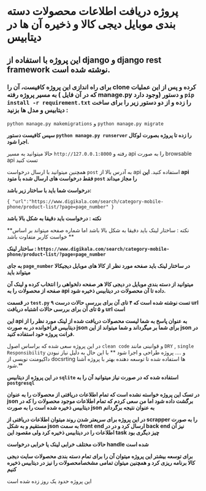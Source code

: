 # پروژه دریافت اطلاعات محصولات دسته بندی موبایل دیجی کالا و ذخیره آن ها در دیتابیس

## این پروژه با استفاده از django و django rest framework نوشته شده است.

### برای راه اندازی این پروژه کافیست، آن را clone کرده و پس از این عملیات  به مسیر پروژه رفته ( که در آن فایل manage.py وجود دارد) و دستور ‍‍`pip install -r requirement.txt` را زده و از دو دستور زیر را برای ساخت دیتابیس و مدل ها بزنید :
`python manage.py makemigrations` و `python manage.py migrate`

**سپس کافیست دستور `python manage.py runserver` را زده تا پروژه بصورت لوکال اجرا شود.**

حالا میتوانید به مسیر `http://127.0.0.1:8000` رفته و api را به صورت browsable api  تست کنید

همچنین میتوانید با ارسال درخواست `post` به آدرس بالا از api استفاده کنید.
**این api فقط درخواست های ارسال شده با متود `post` را مجاز میداند**

**درخواست شما باید با ساختار زیر باشد:**


`{
"url":"https://www.digikala.com/search/category-mobile-phone/product-list/?page=page_number"
}`

**نکته : درخواست باید دقیقا به شکل بالا باشد**

**نکته : ساختار لینک باید دقیقا به شکل بالا باشد اما شماره صفحه میتواند بر اساس خواست کاربر متفاوت باشد **

**ساختار لینک : `https://www.digikala.com/search/category-mobile-phone/product-list/?page=page_number`**

**به جای `page_number` در ساختار لینک باید صفحه مورد نظر از کالا های موبایل دیجیکالا میتواند باید**

**میتوانید از دسته بندی موبایل در دیجی کالا هر صفحه دلخواهی را انتخاب کرده و لینک آن صفحه از محصولات را به api داده تا آن محصولات در دیتابیس ذخیره شود.**

**در قسمت `test.py` ۹ تست نوشته شده است که ۴ تای آن برای بررسی حالات درست url و ۵ تای آن برای بررسی حالات اشتباه دریافت url است**

**این api به عنوان پاسخ به شما لیست محصولات دریافت شده از لینک مورد نظر را از دیتابیس فراخوانده در به صورت json برای شما بر میگرداند و شما میتواند از این json در فرانت پروژه خود استفاده کنید.**

در این پروژه سعی شده که براساس اصول `clean code` و قوانینی مانند `DRY` , `single Responsibility` و .... پروژه طراحی و اجرا شود 
** با این حال به دلیل نیاز نبودن داکیومنت نویسی از docsrting ها استفاده شده تا توسعه دهنده بهتر با پروژه آشنا شود.**

**در این پروژه از دیتابیس `sqlite` استفاده شده که در صورت نیاز میتوانید آن را به `postgresql`**

**در تسک این پروژه خواسته نشده است که تمام اطلاعات دریافتی از محصولات را به عنوان json برگشت داده شود اما من سعی کردم که تمام اطلاعات موجود محصولات را که در دیتابیس ذخیره شده است را به صورت json به عنوان نتیجه برگردانم**

**در این پروژه برای سریعتر شدن روند میتوان اطلاعات دریافتی از scrapper را به صورت مستقیم و به شکل json به سمت front end ارسال کرد و در در back end نیز ‌آن اطلاعات را در دیتابیس ذخیره کرد ولی مقصود این task چیز دیگری بود**

**حالات مختلف خرابی لینک یا خرابی درخواست handle شده است**

**برای توسعه بیشتر این پروژه میتوان آن را برای تمام دسته بندی محصولات سایت دیجی کالا برنامه ریزی کرد و همچنین میتوان تمامی مشخصامحصولات را نیز در دیتابیس ذخیره کنیم**

این پروژه حدود یک روز زده شده است

